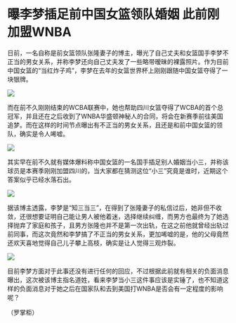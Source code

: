 # 曝李梦插足前中国女篮领队婚姻 此前刚加盟WNBA

日前，一名自称是前女篮领队张隆妻子的博主，曝光了自己丈夫和女篮国手李梦不正当的男女关系，并称李梦还向自己丈夫发了一些略带暧昧的裸露照片。作为目前中国女篮的“当红炸子鸡”，李梦在去年的女篮世界杯上刚刚跟随中国女篮夺得了一块银牌。

![](https://inews.gtimg.com/om_bt/OouzL_XnbqEKD9R67MFwD_y6pvG8N9LwZx2S9tufNKZIQAA/1000)

而在前不久刚刚结束的WCBA联赛中，她也帮助四川女篮夺得了WCBA的首个总冠军，并且还在之后收到了WNBA华盛顿神秘人的合同，将会在新赛季前往美国追梦。而在这样的时间节点曝出有不正当的男女关系，且还是和前中国女篮的领队，确实是令人唏嘘。

![](https://inews.gtimg.com/om_bt/OROOcsF1vc4KqAQrVJzcpQ5NAn8Dp_wemyRuW4sX6uw8QAA/1000)

其实早在前不久就有媒体爆料称中国女篮的一名国手插足别人婚姻当小三，并称该球员是本赛季刚刚加盟四川的，当大家都在猜测这位“小三”究竟是谁时，近期这个答案似乎已经水落石出。

![](https://inews.gtimg.com/om_bt/OqbbF9FsExh9IfjYeH8vzpUq3b7PAIOqzh97NU4ck9CewAA/0)

据该博主透露，李梦是“知三当三”，在得到了张隆妻子的私信过后，她非但不收敛，还很想要证明自己能让男人被他着迷，选择继续纠缠，而男方也最终为了她选择抛弃了家庭和孩子，且男方张隆也并不是第一次出轨，在这之前他就曾经出轨过前同事，而这次竟然和李梦搞了不正当的男女关系，更加唏嘘的是，他的父母竟然还欢天喜地觉得自己儿子攀上高枝，确实是让人觉得三观炸裂。

![](https://inews.gtimg.com/om_bt/OBAyby-g1wapYze3zn7TJCL_7pmYiDypuH3VUieHHZQK8AA/1000)

目前李梦方面对于此事还没有进行任何的回应，不过根据此前就有相关的负面消息曝出，这次被该博主指名道姓，看来李梦当小三这件事应该是实锤了，也不知道这样的负面消息对于她之后在国家队和去到美国打WNBA是否会有一定程度的影响呢？

（罗掌柜）

